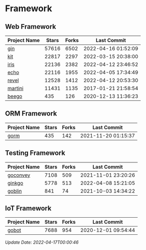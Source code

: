 # Framework

## Web Framework
| Project Name | Stars | Forks | Last Commit |
| ------------ | ----- | ----- | ----------- |
| [gin](https://github.com/gin-gonic/gin) | 57616 | 6502 | 2022-04-16 01:52:09 |
| [kit](https://github.com/go-kit/kit) | 22817 | 2297 | 2022-03-15 20:38:00 |
| [iris](https://github.com/kataras/iris) | 22136 | 2382 | 2022-04-12 23:46:52 |
| [echo](https://github.com/labstack/echo) | 22116 | 1955 | 2022-04-05 17:34:49 |
| [revel](https://github.com/revel/revel) | 12528 | 1412 | 2022-04-12 20:53:30 |
| [martini](https://github.com/go-martini/martini) | 11431 | 1135 | 2017-01-21 21:58:54 |
| [beego](https://github.com/astaxie/beego) | 435 | 126 | 2020-12-13 11:36:23 |

## ORM Framework
| Project Name | Stars | Forks | Last Commit |
| ------------ | ----- | ----- | ----------- |
| [gorm](https://github.com/jinzhu/gorm) | 435 | 142 | 2021-11-20 01:15:37 |

## Testing Framework
| Project Name | Stars | Forks | Last Commit |
| ------------ | ----- | ----- | ----------- |
| [goconvey](https://github.com/smartystreets/goconvey) | 7108 | 509 | 2021-11-01 23:20:26 |
| [ginkgo](https://github.com/onsi/ginkgo) | 5778 | 513 | 2022-04-08 15:21:05 |
| [goblin](https://github.com/franela/goblin) | 841 | 74 | 2021-10-03 14:34:22 |

## IoT Framework
| Project Name | Stars | Forks | Last Commit |
| ------------ | ----- | ----- | ----------- |
| [gobot](https://github.com/hybridgroup/gobot) | 7688 | 954 | 2020-12-01 09:54:44 |

*Update Date: 2022-04-17T00:00:46*